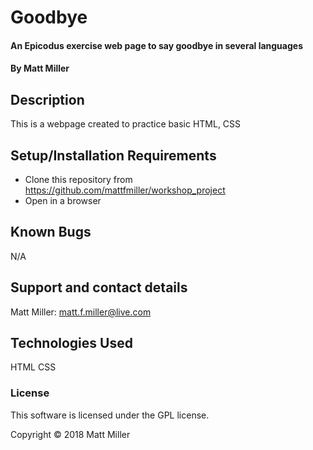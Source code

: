 # Goodbye

#### An Epicodus exercise web page to say goodbye in several languages

#### By Matt Miller

## Description

This is a webpage created to practice basic HTML, CSS

## Setup/Installation Requirements

* Clone this repository from https://github.com/mattfmiller/workshop_project
* Open in a browser

## Known Bugs

N/A

## Support and contact details

Matt Miller: matt.f.miller@live.com

## Technologies Used

HTML
CSS

### License

This software is licensed under the GPL license.

Copyright © 2018 Matt Miller
